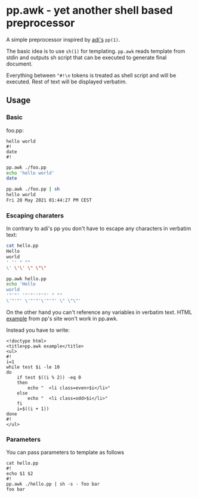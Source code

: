 # pp.awk - yet another shell based preprocessor

A simple preprocessor inspired by [adi's](https://adi.tilde.institute/) `pp(1)`.

The basic idea is to use `sh(1)` for templating.  `pp.awk` reads template from
stdin and outputs sh script that can be executed to generate final document.

Everything between `^#!\n` tokens is treated as shell script and will be executed.
Rest of text will be displayed verbatim.

## Usage

### Basic

foo.pp:

```
hello world
#!
date
#!
```

```sh
pp.awk ./foo.pp
echo 'hello world'
date

pp.awk ./foo.pp | sh
hello world
Fri 28 May 2021 01:44:27 PM CEST
```

### Escaping charaters

In contrary to adi's pp you don't have to escape any characters in verbatim text:

```sh
cat hello.pp
Hello
world
' '' " ""
\' \'\' \" \"\"

pp.awk hello.pp
echo 'Hello
world
'"'"' '"'"''"'"' " ""
\'"'"' \'"'"'\'"'"' \" \"\"'
```

On the other hand you can't reference any variables in verbatim text. HTML
[example](https://www.mkws.sh/pp.html) from pp's site won't work in pp.awk.

Instead you have to write:

```
<!doctype html>
<title>pp.awk example</title>
<ul>
#!
i=1
while test $i -le 10
do
	if test $((i % 2)) -eq 0
	then
		echo "	<li class=even>$i</li>"
	else
		echo "	<li class=odd>$i</li>"
	fi
	i=$((i + 1))
done
#!
</ul>
```

### Parameters

You can pass parameters to template as follows

```
cat hello.pp
#!
echo $1 $2
#!
pp.awk ./hello.pp | sh -s - foo bar
foo bar
```
